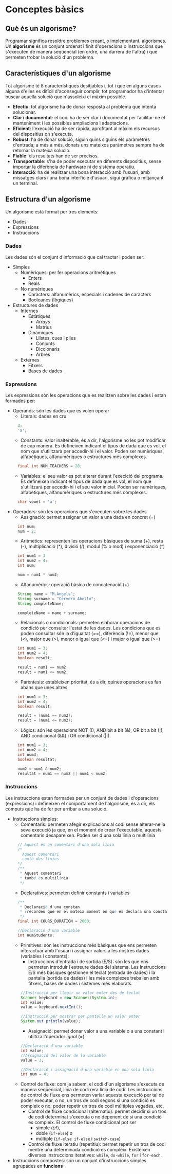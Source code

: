 # Conceptes bàsics

## Què és un algorisme?
Programar significa resoldre problemes creant, o implementant, algorismes. Un **algorisme** és un conjunt ordenat i finit d'operacions o instruccions que s'executen de manera seqüencial (en ordre, una darrera de l'altra) i que permeten trobar la solució d'un problema.

## Característiques d'un algorisme
Tot algorisme té 8 característiques desitjables i, tot i que en alguns casos alguna d'elles es difícil d'aconseguir complir, tot programador ha d'intentar buscar aquella solució que n'assoleixi el màxim possible.

* **Efectiu**: tot algorisme ha de donar resposta al problema que intenta solucionar.
* **Clar i documentat**: el codi ha de ser clar i documentat per facilitar-ne el manteniment i les possibles ampliacions i adaptacions.
* **Eficient**: l'execució ha de ser ràpida, aprofitant al màxim els recursos del dispositius on s'executa.
* **Robust**: ha de donar solució, siguin quins siguins els paràmetres d'entrada; a més a més, donats uns mateixos paràmetres sempre ha de retornar la mateixa solució.
* **Fiable**: els resultats han de ser precisos.
* **Transportable**: s'ha de poder executar en diferents dispositius, sense importar la diferència de hardware ni de sistema operatiu.
* **Interacció**: ha de realitzar una bona interacció amb l'usuari, amb missatges clars i una bona interfície d'usuari, sigui gràfica o mitjançant un terminal.

## Estructura d'un algorisme
Un algorisme està format per tres elements:
* Dades
* Expressions
* Instruccions

### Dades
Les dades són el conjunt d'informació que cal tractar i poden ser:
* Simples
  * Numèriques: per fer operacions aritmètiques
    * Enters
    * Reals
  * No numèriques
    * Caràcters: alfanumèrics, especials i cadenes de caràcters
    * Booleanes (lògiques)
* Estructures de dades
  * Internes
    * Estàtiques
      * *Arrays*
      * Matrius
    * Dinàmiques
      * Llistes, cues i piles
      * Conjunts
      * Diccionaris
      * Àrbres
  * Externes
    * Fitxers
    * Bases de dades

### Expressions
Les expressions són les operacions que es realitzen sobre les dades i estan formades per:
* Operands: són les dades que es volen operar
  * Literals: dades en cru
  ```java
    3;
    'a';
  ```
  * Constants: valor inalterable, és a dir, l'algorisme no les pot modificar de cap manera. Es defineixen indicant el tipus de dada que es vol, el nom que s'utilitzarà per accedir-hi i el valor. Poden ser numèriques, alfabètiques, alfanumèriques o estructures més complexes.
  ```java
    final int NUM_TEACHERS = 28;
  ```
  * Variables: el seu valor es pot alterar durant l'execició del programa. Es defineixen indicant el tipus de dada que es vol, el nom que s'utilitzarà per accedir-hi i el seu valor inicial. Poden ser numèriques, alfabètiques, alfanumèriques o estructures més complexes.
  ```java
    char vowel = 'a';
  ```
* Operadors: són les operacions que s'executen sobre les dades
  * Assignació: permet assignar un valor a una dada en concret (=)
  ```java
    int num;
    num = 2;
  ```
  * Aritmètics: representen les operacions bàsiques de suma (+), resta (-), multiplicació (*), divisió (/), mòdul (% o mod) i exponenciació (^)
  ```java
    int num1 = 3
    int num2 = 4;
    int num;

    num = num1 * num2;
  ```
  * Alfanumèrics: operació bàsica de concatenació (+)
  ```java
    String name = "M.Àngels";
    String surname = "Cerveró Abelló";
    String completeName;

    completeName = name + surname;
  ```
  * Relacionals o condicionals: permeten elaborar operacions de condició per consultar l'estat de les dades. Les condicions que es poden consultar són la d'igualtat (==), diferència (!=), menor que (<), major que (>), menor o igual que (<=) i major o igual que (>=)
  ```java
    int num1 = 3;
    int num2 = 4;
    boolean result;

    result = num1 == num2;
    result = num1 <= num2;
  ```
  * Parèntesis: estableixen prioritat, és a dir, quines operacions es fan abans que unes altres
  ```java
    int num1 = 3;
    int num2 = 4;
    boolean result;

    result = (num1 == num2);
    result = (num1 <= num2);
  ```
  * Lògics: són les operacions NOT (!), AND bit a bit (&), OR bit a bit (|), AND condicional (&&) i OR condicional (||).
  ```java
    int num1 = 3;
    int num2 = 4;
    int num3;
    boolean resultat;

    num2 = num1 & num2;
    resultat = num1 == num2 || num1 < num2;
  ```

### Instruccions
Les instruccions estan formades per un conjunt de dades i d'operacions (expressions) i defineixen el comportament de l'algorisme, és a dir, els còmputs que ha de fer per arribar a una solució.
* Instruccions simples:
  * Comentaris: permeten afegir explicacions al codi sense alterar-ne la seva execució ja que, en el moment de crear l'executable, aquests comentaris desapareixen. Poden ser d'una sola línia o multilínia
  ```java
    // Aquest és un comentari d'una sola línia
    /* 
      Aquest comentari
      conté dos línies
    */
    /**
     * Aquest comentari
     * també és multilínia
     */
  ```
  * Declaratives: permeten definir constants i variables
  ```java
    /**
     * Declaració d'una constan
     * (recordeu que en el mateix moment en què es declara una constant també se li ha d'assignar el valor que tindrà)
     */
    final int COURS_DURATION = 2000;

    //Declaració d'una variable
    int numStudents;
  ```
  * Primitives: són les instruccions més bàsiques que ens permeten interactuar amb l'usuari i assignar valors a les nostres dades (variables i constants):
    * Instruccions d'entrada i de sortida (E/S): són les que ens permeten introduir i extreure dades del sistema. Les instruccions E/S més bàsiques gestionen el teclat (entrada de dades) i la pantalla (sortida de dades) i les més complexes treballen amb fitxers, bases de dades i sistemes més elaborats.
    ```java
    //Instrucció per llegir un valor enter des de teclat
    Scanner keyboard = new Scanner(System.in);
    int value;
    value = keyboard.nextInt();

    //Instrucció per mostrar per pantalla un valor enter
    System.out.println(value);
    ```
    * Assignació: permet donar valor a una variable o a una constant i utiltiza l'operador *igual* (=)
    ```java
    //Declaració d'una variable
    int value;
    //Assignació del valor de la variable
    value = 3;

    //Declaració i assignació d'una variable en una sola línia
    int num = 4;
    ```
  * Control de fluxe: com ja sabem, el codi d'un algorisme s'executa de manera seqüencial, línia de codi rera línia de codi. Les instruccions de control de fluxe ens permeten variar aquesta execució per tal de poder executar, o no, un tros de codi segons si una condició es compleix o no; poder repetir un tros de codi múltiples vegades, etc.
    * Control de fluxe condicional (alternatiu): permet decidir si un tros de codi determinat s'executa o no depenent de si una condició es compleix. El control de fluxe condicional pot ser
      * simple (`if`),
      * doble (`if-else`) o
      * múltiple (`if-else if-else` i `switch-case`)
    * Control de fluxe iteratiu (repetitiu): permet repetir un tros de codi mentre una determinada condició es compleix. Existeixen diverses instruccions iteratives: `while`, `do-while`, `for` i `for-each`.
* Instruccions compostes: són un conjunt d'instruccions simples agrupades en **funcions**